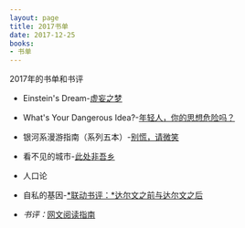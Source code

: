 ```yaml
---
layout: page
title: 2017书单
date: 2017-12-25
books: 
- 书单
---
```


2017年的书单和书评

- Einstein's Dream-[虚妄之梦](https://book.douban.com/review/8990638/)

- What's Your Dangerous Idea?-[年轻人，你的思想危险吗？](https://book.douban.com/review/8998164/)

- 银河系漫游指南（系列五本）-[别慌，请微笑](https://book.douban.com/review/9015826/)

- 看不见的城市-[此处非吾乡](https://book.douban.com/review/9000702/)

- 人口论

- 自私的基因-[*联动书评：*达尔文之前与达尔文之后](https://book.douban.com/review/9012279/)

- *书评：*[网文阅读指南](https://www.douban.com/note/650299495/)

